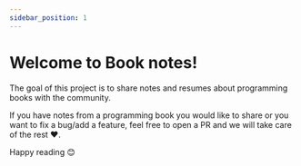 ```yaml
---
sidebar_position: 1
---
```


# Welcome to Book notes!  

The goal of this project is to share notes and resumes about programming books with the community.  

If you have notes from a programming book you would like to share or you want to fix a bug/add a feature, feel free to open a PR and we will take care of the rest ❤️.  

Happy reading 😊
